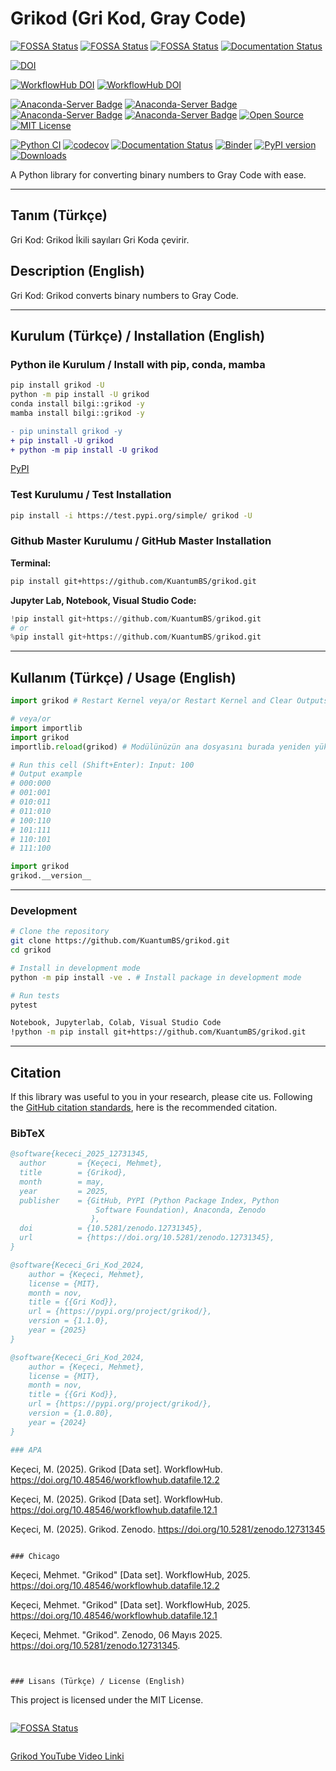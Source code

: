 # Grikod (Gri Kod, Gray Code)

[![FOSSA Status](https://app.fossa.com/api/projects/git%2Bgithub.com%2FKuantumBS%2Fgrikod.svg?type=shield)](https://app.fossa.com/projects/git%2Bgithub.com%2FKuantumBS%2Fgrikod?ref=badge_shield)
[![FOSSA Status](https://app.fossa.com/api/projects/git%2Bgithub.com%2FKuantumBS%2Fgrikod.svg?type=shield&issueType=security)](https://app.fossa.com/projects/git%2Bgithub.com%2FKuantumBS%2Fgrikod?ref=badge_shield&issueType=security)
[![FOSSA Status](https://app.fossa.com/api/projects/git%2Bgithub.com%2FKuantumBS%2Fgrikod.svg?type=small)](https://app.fossa.com/projects/git%2Bgithub.com%2FKuantumBS%2Fgrikod?ref=badge_small)
[![Documentation Status](https://readthedocs.org/projects/grikod/badge/?version=main)](https://grikod.readthedocs.io/en/main/?badge=main)

[![DOI](https://zenodo.org/badge/DOI/10.5281/zenodo.12731345.svg)](https://doi.org/10.5281/zenodo.12731345)

[![WorkflowHub DOI](https://img.shields.io/badge/DOI-10.48546%2Fworkflowhub.datafile.12.1-blue)](https://doi.org/10.48546/workflowhub.datafile.12.1)
[![WorkflowHub DOI](https://img.shields.io/badge/DOI-10.48546%2Fworkflowhub.datafile.12.2-blue)](https://doi.org/10.48546/workflowhub.datafile.12.2)

[![Anaconda-Server Badge](https://anaconda.org/bilgi/grikod/badges/version.svg)](https://anaconda.org/bilgi/grikod)
[![Anaconda-Server Badge](https://anaconda.org/bilgi/grikod/badges/latest_release_date.svg)](https://anaconda.org/bilgi/grikod)
[![Anaconda-Server Badge](https://anaconda.org/bilgi/grikod/badges/platforms.svg)](https://anaconda.org/bilgi/grikod)
[![Anaconda-Server Badge](https://anaconda.org/bilgi/grikod/badges/license.svg)](https://anaconda.org/bilgi/grikod)
[![Open Source](https://img.shields.io/badge/Open%20Source-Open%20Source-brightgreen.svg)](https://opensource.org/)
[![MIT License](https://img.shields.io/badge/License-MIT-yellow.svg)](https://opensource.org/licenses/MIT)

[![Python CI](https://github.com/KuantumBS/grikod/blob/main/.github/workflows/python_ci.yml/badge.svg?branch=main)](https://github.com/KuantumBS/grikod/blob/main/.github/workflows/python_ci.yml)
[![codecov](https://codecov.io/gh/alexdaniel654/qlayers/graph/badge.svg?token=06FRSZ02SJ)](https://codecov.io/gh/-)
[![Documentation Status](https://readthedocs.org/projects/-/badge/?version=latest)](https://-.readthedocs.io/latest/)
[![Binder](https://terrarium.evidencepub.io/badge_logo.svg)](https://terrarium.evidencepub.io/v2/gh/-/HEAD)
[![PyPI version](https://badge.fury.io/py/-.svg)](https://badge.fury.io/py/-)
[![Downloads](https://static.pepy.tech/badge/-)](https://pepy.tech/project/-)



A Python library for converting binary numbers to Gray Code with ease.

---

## Tanım (Türkçe)
Gri Kod: Grikod İkili sayıları Gri Koda çevirir.

## Description (English)
Gri Kod: Grikod converts binary numbers to Gray Code.

---

## Kurulum (Türkçe) / Installation (English)

### Python ile Kurulum / Install with pip, conda, mamba
```bash
pip install grikod -U
python -m pip install -U grikod
conda install bilgi::grikod -y
mamba install bilgi::grikod -y
```

```diff
- pip uninstall grikod -y
+ pip install -U grikod
+ python -m pip install -U grikod
```

[PyPI](https://pypi.org/project/grikod/)

### Test Kurulumu / Test Installation

```bash
pip install -i https://test.pypi.org/simple/ grikod -U
```

### Github Master Kurulumu / GitHub Master Installation

**Terminal:**

```bash
pip install git+https://github.com/KuantumBS/grikod.git
```

**Jupyter Lab, Notebook, Visual Studio Code:**

```python
!pip install git+https://github.com/KuantumBS/grikod.git
# or
%pip install git+https://github.com/KuantumBS/grikod.git
```

---

## Kullanım (Türkçe) / Usage (English)

```python
import grikod # Restart Kernel veya/or Restart Kernel and Clear Outputs

# veya/or
import importlib
import grikod
importlib.reload(grikod) # Modülünüzün ana dosyasını burada yeniden yükler

# Run this cell (Shift+Enter): Input: 100
# Output example
# 000:000
# 001:001
# 010:011
# 011:010
# 100:110
# 101:111
# 110:101
# 111:100
```
```python
import grikod
grikod.__version__
```
---

### Development
```bash
# Clone the repository
git clone https://github.com/KuantumBS/grikod.git
cd grikod

# Install in development mode
python -m pip install -ve . # Install package in development mode

# Run tests
pytest

Notebook, Jupyterlab, Colab, Visual Studio Code
!python -m pip install git+https://github.com/KuantumBS/grikod.git
```
---

## Citation

If this library was useful to you in your research, please cite us. Following the [GitHub citation standards](https://docs.github.com/en/github/creating-cloning-and-archiving-repositories/creating-a-repository-on-github/about-citation-files), here is the recommended citation.

### BibTeX

```bibtex
@software{kececi_2025_12731345,
  author       = {Keçeci, Mehmet},
  title        = {Grikod},
  month        = may,
  year         = 2025,
  publisher    = {GitHub, PYPI (Python Package Index, Python
                   Software Foundation), Anaconda, Zenodo
                  },
  doi          = {10.5281/zenodo.12731345},
  url          = {https://doi.org/10.5281/zenodo.12731345},
}
```

```bibtex
@software{Kececi_Gri_Kod_2024,
    author = {Keçeci, Mehmet},
    license = {MIT},
    month = nov,
    title = {{Gri Kod}},
    url = {https://pypi.org/project/grikod/},
    version = {1.1.0},
    year = {2025}
}
```

```bibtex
@software{Kececi_Gri_Kod_2024,
    author = {Keçeci, Mehmet},
    license = {MIT},
    month = nov,
    title = {{Gri Kod}},
    url = {https://pypi.org/project/grikod/},
    version = {1.0.80},
    year = {2024}
}

### APA

```
Keçeci, M. (2025). Grikod [Data set].  WorkflowHub. https://doi.org/10.48546/workflowhub.datafile.12.2

Keçeci, M. (2025). Grikod [Data set].  WorkflowHub. https://doi.org/10.48546/workflowhub.datafile.12.1

Keçeci, M. (2025). Grikod. Zenodo. https://doi.org/10.5281/zenodo.12731345

```

### Chicago

```
Keçeci, Mehmet. "Grikod" [Data set].  WorkflowHub, 2025. https://doi.org/10.48546/workflowhub.datafile.12.2

Keçeci, Mehmet. "Grikod" [Data set].  WorkflowHub, 2025. https://doi.org/10.48546/workflowhub.datafile.12.1

Keçeci, Mehmet. "Grikod". Zenodo, 06 Mayıs 2025. https://doi.org/10.5281/zenodo.12731345.

```


### Lisans (Türkçe) / License (English)

```
This project is licensed under the MIT License.
```
```
[![FOSSA Status](https://app.fossa.com/api/projects/git%2Bgithub.com%2FKuantumBS%2Fgrikod.svg?type=large)](https://app.fossa.com/projects/git%2Bgithub.com%2FKuantumBS%2Fgrikod?ref=badge_large)
```
```
[Grikod YouTube Video Linki](https://www.youtube.com/watch?v=IJnIpOuV92E)
```
